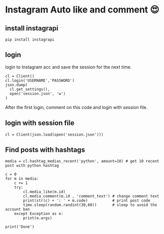 # Instagram Auto like and comment 😍

## install instagrapi 
```
pip install instagrapi
```

## login

login to Instagram acc and save the session for the next time.
  ```
cl = Client()
cl.login('USERNAME','PASSWORD')
json.dump(
    cl.get_settings(),
    open('session.json', 'w')
)
```
 After the first login, comment on this code and login with session file.
## login with session file
```
cl = Client(json.load(open('session.json')))
```
## Find posts with hashtags
```
media = cl.hashtag_medias_recent('python', amount=10) # get 10 recent post with python hashtag

c = 0
for m in media:
    c += 1
    try:
        cl.media_like(m.id)  
        cl.media_comment(m.id , 'comment_text') # change comment text
        print(str(c) + ': ' + m.code)           # print post code
        time.sleep(random.randint(30,60))       # sleep to avoid the account ban
    except Exception as e:
        print(e.args)

print('Done')
```

